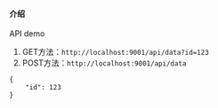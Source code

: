 #### 介绍
API demo  
1. GET方法：`http://localhost:9001/api/data?id=123`
2. POST方法：`http://localhost:9001/api/data`
```
{
    "id": 123
}
```
